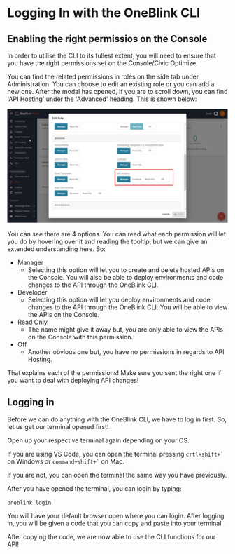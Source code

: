 # Logging In with the OneBlink CLI

## Enabling the right permissios on the Console

In order to utilise the CLI to its fullest extent, you will need to ensure that you have the right permissions set on the Console/Civic Optimize. 

You can find the related permissions in roles on the side tab under Administration. You can choose to edit an existing role or you can add a new one. After the modal has opened, if you are to scroll down, you can find 'API Hosting' under the 'Advanced' heading. This is shown below: 

![An image of the role modal, highlighting API Hosting under the Advanced heading.](../pics/APIHostingPermissions.png)

You can see there are 4 options. You can read what each permission will let you do by hovering over it and reading the tooltip, but we can give an extended understanding here. So:

- Manager
    - Selecting this option will let you to create and delete hosted APIs on the Console. You will also be able to deploy environments and code changes to the API through the OneBlink CLI. 
- Developer
    - Selecting this option will let you deploy environments and code changes to the API through the OneBlink CLI. You will be able to view the APIs on the Console. 
- Read Only
    - The name might give it away but, you are only able to view the APIs on the Console with this permission. 
- Off
    - Another obvious one but, you have no permissions in regards to API Hosting. 

That explains each of the permissions! Make sure you sent the right one if you want to deal with deploying API changes!
## Logging in

Before we can do anything with the OneBlink CLI, we have to log in first. So, let us get our terminal opened first!

Open up your respective terminal again depending on your OS.

If you are using VS Code, you can open the terminal pressing <code>crtl+shift+\`</code> on Windows or <code>command+shift+\`</code> on Mac.

If you are not, you can open the terminal the same way you have previously.

After you have opened the terminal, you can login by typing:

`oneblink login`

You will have your default browser open where you can login. After logging in, you will be given a code that you can copy and paste into your terminal.

After copying the code, we are now able to use the CLI functions for our API!
